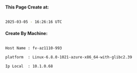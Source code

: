 
   
#### This Page Create at:

```bash

2025-03-05 - 16:26:16 UTC

```

#### Create By Machine:

```bash

Host Name : fv-az1110-993

platform  : Linux-6.8.0-1021-azure-x86_64-with-glibc2.39

Ip Local  : 10.1.0.68

```

